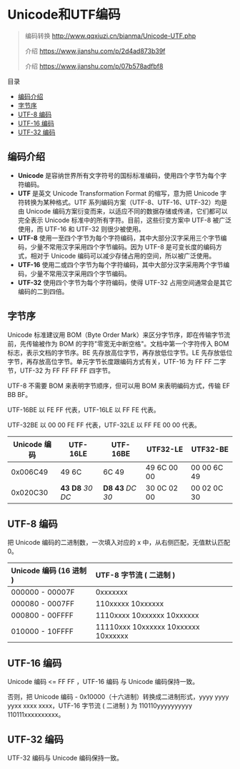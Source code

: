 # Unicode和UTF编码

> 编码转换 http://www.qqxiuzi.cn/bianma/Unicode-UTF.php
> 
> 介绍 https://www.jianshu.com/p/2d4ad873b39f
> 
> 介绍 https://www.jianshu.com/p/07b578adfbf8

目录

- [编码介绍](#编码介绍)
- [字节序](#字节序)
- [UTF-8 编码](#utf-8-编码)
- [UTF-16 编码](#utf-16-编码)
- [UTF-32 编码](#utf-32-编码)

## 编码介绍

- **Unicode** 是容纳世界所有文字符号的国标标准编码，使用四个字节为每个字符编码。
- **UTF** 是英文 Unicode Transformation Format 的缩写，意为把 Unicode 字符转换为某种格式。UTF 系列编码方案（UTF-8、UTF-16、UTF-32）均是由 Unicode 编码方案衍变而来，以适应不同的数据存储或传递，它们都可以完全表示 Unicode 标准中的所有字符。目前，这些衍变方案中 UTF-8 被广泛使用，而 UTF-16 和 UTF-32 则很少被使用。
- **UTF-8** 使用一至四个字节为每个字符编码，其中大部分汉字采用三个字节编码，少量不常用汉字采用四个字节编码。因为 UTF-8 是可变长度的编码方式，相对于 Unicode 编码可以减少存储占用的空间，所以被广泛使用。
- **UTF-16** 使用二或四个字节为每个字符编码，其中大部分汉字采用两个字节编码，少量不常用汉字采用四个字节编码。
- **UTF-32** 使用四个字节为每个字符编码，使得 UTF-32 占用空间通常会是其它编码的二到四倍。

## 字节序

Unicode 标准建议用 BOM（Byte Order Mark）来区分字节序，即在传输字节流前，先传输被作为 BOM 的字符"零宽无中断空格"。文档中第一个字符传入 BOM 标志，表示文档的字节序。BE 先存放高位字节，再存放低位字节。LE 先存放低位字节，再存放高位字节。单元字节长度跟编码方式有关，UTF-16 为 FF FF 二字节，UTF-32 为 FF FF FF FF 四字节。

UTF-8 不需要 BOM 来表明字节顺序，但可以用 BOM 来表明编码方式，传输 EF BB BF。

UTF-16BE 以 FE FF 代表，UTF-16LE 以 FF FE 代表。

UTF-32BE 以 00 00 FE FF 代表，UTF-32LE 以 FF FE 00 00 代表。


Unicode 编码 | UTF-16LE | UTF-16BE | UTF32-LE | UTF32-BE  
--- | --- | ---| --- | ---
0x006C49 | 49 6C | 6C 49 | 49 6C 00 00 | 00 00 6C 49  
0x020C30 | **43 D8** *30 DC* | **D8 43** *DC 30* | 30 0C 02 00 | 00 02 0C 30

## UTF-8 编码

把 Unicode 编码的二进制数，一次填入对应的 x 中，从右侧匹配，无值默认匹配 0。

Unicode 编码 (16 进制 ) | UTF-8 字节流 ( 二进制 )
:--- | :---
000000 - 00007F | 0xxxxxxx
000080 - 0007FF | 110xxxxx 10xxxxxx
000800 - 00FFFF | 1110xxxx 10xxxxxx 10xxxxxx
010000 - 10FFFF | 11110xxx 10xxxxxx 10xxxxxx 10xxxxxx

## UTF-16 编码

Unicode 编码 <= FF FF ，UTF-16 编码 与 Unicode 编码保持一致。

否则，把 Unicode 编码 - 0x10000（十六进制）转换成二进制形式，yyyy yyyy yyxx xxxx xxxx，UTF-16 字节流 ( 二进制 ) 为 110110yyyyyyyyyy 110111xxxxxxxxxx。

## UTF-32 编码

UTF-32 编码与 Unicode 编码保持一致。